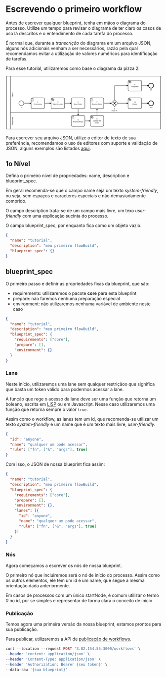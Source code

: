 # Escrevendo o primeiro workflow

Antes de escrever qualquer blueprint, tenha em mãos o diagrama do processo. Utilize um tempo para revisar o diagrama de ter claro os casos de uso lá descritos e o entendimento de cada tarefa do processo.

É normal que, durante a *transcrição* do diagrama em um arquivo JSON, alguns nós adicionais venham a ser necessários, razão pela qual recomendamos evitar a utilização de valores numéricos para identificação de tarefas.

Para esse tutorial, utilizaremos como base o diagrama da pizza 2.

![pizza-2](../../static/img/pizza-2.png)

Para escrever seu arquivo JSON, utilize o editor de texto de sua preferência, recomendamos o uso de editores com suporte e validação de JSON, alguns exemplos são listados [aqui](../resources/references).

## 1o Nível

Defina o primeiro nível de propriedades: name, description e blueprint_spec.

Em geral recomenda-se que o campo name seja um texto *system-friendly*, ou seja, sem espaços e caracteres especiais e não demasiadamente comprido. 

O campo description trata-se de um campo mais livre, um texo *user-friendly* com uma explicação sucinta do processo.

O campo blueprint_spec, por enquanto fica como um objeto vazio.

```json title=Nivel 1
{
  "name": "tutorial",
  "description": "meu primeiro flowBuild",
  "blueprint_spec": {}
}
```

## blueprint_spec

O primeiro passo e definir as propriedades fixas da blueprint, que são:
- requirements: utilizaremos o pacote **core** para esta blueprint
- prepare: não faremos nenhuma preparação especial
- environment: não utilizaremos nenhuma variável de ambiente neste caso

```json title=blueprint_spec
{
  "name": "tutorial",
  "description": "meu primeiro flowBuild",
  "blueprint_spec": {
    "requirements": ["core"],
    "prepare": [],
    "environment": {}
  }
}
```

### Lane

Neste início, utilizaremos uma lane sem qualquer restriçãoo que significa que basta um token válido para podermos acessar a lane.

A função que rege o acesso da lane deve ser uma função que retorna um boleano, escrita em [LISP](../resources/references) ou em Javascript. Nesse caso utilizaremos uma função que retorna sempre o valor ```true```.

Assim como o workflow, as lanes tem um id, que recomenda-se utilizar um texto *system-friendly* e um name que é um texto mais livre, *user-friendly*.

```json title=blueprint_spec
{
  "id": "anyone",
  "name": "qualquer um pode acessar",
  "rule": ["fn", ["&", "args"], true]
}
```

Com isso, o JSON de nossa blueprint fica assim:

```json title=blueprint_spec
{
  "name": "tutorial",
  "description": "meu primeiro flowBuild",
  "blueprint_spec": {
    "requirements": ["core"],
    "prepare": [],
    "environment": {},
    "lanes": [{
      "id": "anyone",
      "name": "qualquer um pode acessar",
      "rule": ["fn", ["&", "args"], true]
    }]
  }
}
```

### Nós

Agora começamos a escrever os nós de nossa blueprint.

O primeiro nó que incluiremos será o nó de início do processo. Assim como os outros elementos, ele tem um id e um name, que segue a mesma orientação dada anteriormente.

Em casos de processos com um único startNode, é comum utilizar o termo *0* no id, por se simples e representar de forma clara o conceito de início.

### Publicação

Temos agora uma primeira versão da nossa blueprint, estamos prontos para sua publicação.

Para publicar, utilizaremos a API de [publicação de workflows](../resources/api/workflows).

```php title=Request
curl --location --request POST '3.82.154.55:3000/workflows' \
--header 'content: application/json' \
--header 'Content-Type: application/json' \
--header 'Authorization: Bearer {seu token}' \
--data-raw '{sua blueprint}'
```